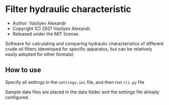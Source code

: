 Filter hydraulic characteristic
===

* Author: Vasilyev Alexandr
* Copyright (C) 2021 Vasilyev Alexandr.
* Released under the MIT license.

Software for calculating and comparing hydraulic characteristics of different crude oil filters
(developed for specific apparatus, but can be relatively easily adopted for other formats)

How to use
---

Specify all settings in the `settings.ini` file, and then run `cli.py` file

Sample data files are placed in the data folder and the settings file already configured.
